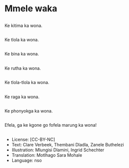 # Mmele waka

##
Ke kitima ka wona.

##
Ke tlola ka wona.

##
Ke bina ka wona.

##
Ke rutha ka wona.

##
Ke tlola-tlola ka wona.

##
Ke raga ka wona.

##
Ke phonyokga ka wona.

##
Efela, ga ke kgone go
fofela marung ka wona!

##
* License: [CC-BY-NC]
* Text: Clare Verbeek, Thembani Dladla, Zanele Buthelezi
* Illustration: Mlungisi Dlamini, Ingrid Schechter
* Translation: Motlhago Sara Mohale
* Language: nso

